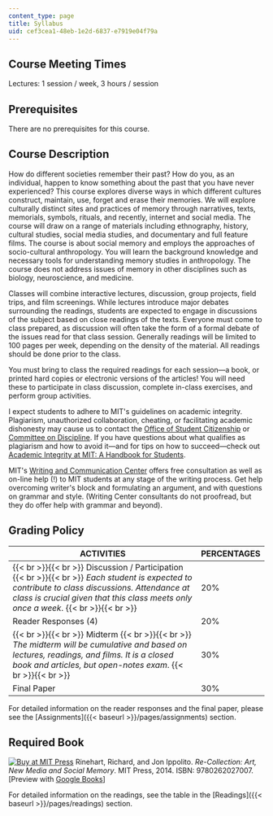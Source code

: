```yaml
---
content_type: page
title: Syllabus
uid: cef3cea1-48eb-1e2d-6837-e7919e04f79a
---
```


Course Meeting Times
--------------------

Lectures: 1 session / week, 3 hours / session

Prerequisites
-------------

There are no prerequisites for this course.

Course Description
------------------

How do different societies remember their past? How do you, as an individual, happen to know something about the past that you have never experienced? This course explores diverse ways in which different cultures construct, maintain, use, forget and erase their memories. We will explore culturally distinct sites and practices of memory through narratives, texts, memorials, symbols, rituals, and recently, internet and social media. The course will draw on a range of materials including ethnography, history, cultural studies, social media studies, and documentary and full feature films. The course is about social memory and employs the approaches of socio-cultural anthropology. You will learn the background knowledge and necessary tools for understanding memory studies in anthropology. The course does not address issues of memory in other disciplines such as biology, neuroscience, and medicine.

Classes will combine interactive lectures, discussion, group projects, field trips, and film screenings. While lectures introduce major debates surrounding the readings, students are expected to engage in discussions of the subject based on close readings of the texts. Everyone must come to class prepared, as discussion will often take the form of a formal debate of the issues read for that class session. Generally readings will be limited to 100 pages per week, depending on the density of the material. All readings should be done prior to the class.

You must bring to class the required readings for each session—a book, or printed hard copies or electronic versions of the articles! You will need these to participate in class discussion, complete in-class exercises, and perform group activities.

I expect students to adhere to MIT's guidelines on academic integrity. Plagiarism, unauthorized collaboration, cheating, or facilitating academic dishonesty may cause us to contact the [Office of Student Citizenship](http://studentlife.mit.edu/osc) or [Committee on Discipline](http://cod.mit.edu/). If you have questions about what qualifies as plagiarism and how to avoid it—and for tips on how to succeed—check out [Academic Integrity at MIT: A Handbook for Students](http://integrity.mit.edu/).

MIT's [Writing and Communication Center](http://cmsw.mit.edu/writing-and-communication-center/) offers free consultation as well as on-line help (!) to MIT students at any stage of the writing process. Get help overcoming writer's block and formulating an argument, and with questions on grammar and style. (Writing Center consultants do not proofread, but they do offer help with grammar and beyond).

Grading Policy
--------------

| ACTIVITIES | PERCENTAGES |
| --- | --- |
|  {{< br >}}{{< br >}} Discussion / Participation {{< br >}}{{< br >}} _Each student is expected to contribute to class discussions. Attendance at class is crucial given that this class meets only once a week_. {{< br >}}{{< br >}}  | 20% |
| Reader Responses (4) | 20% |
|  {{< br >}}{{< br >}} Midterm {{< br >}}{{< br >}} _The midterm will be cumulative and based on lectures, readings, and films. It is a closed book and articles, but open-notes exam_. {{< br >}}{{< br >}}  | 30% |
| Final Paper | 30% 

For detailed information on the reader responses and the final paper, please see the [Assignments]({{< baseurl >}}/pages/assignments) section.

Required Book
-------------

[![Buy at MIT Press](/images/mp_logo.gif)](https://mitpress.mit.edu/9780262027007) Rinehart, Richard, and Jon Ippolito. _Re-Collection: Art, New Media and Social Memory_. MIT Press, 2014. ISBN: 9780262027007. \[Preview with [Google Books](http://books.google.com/books?id=dHS7AwAAQBAJ&pg=PAfrontcover)\]

For detailed information on the readings, see the table in the [Readings]({{< baseurl >}}/pages/readings) section.
